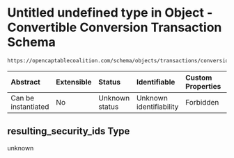 # Untitled undefined type in Object - Convertible Conversion Transaction Schema

```txt
https://opencaptablecoalition.com/schema/objects/transactions/conversion/ConvertibleConversion.schema.json#/properties/resulting_security_ids
```



| Abstract            | Extensible | Status         | Identifiable            | Custom Properties | Additional Properties | Access Restrictions | Defined In                                                                                                                                  |
| :------------------ | :--------- | :------------- | :---------------------- | :---------------- | :-------------------- | :------------------ | :------------------------------------------------------------------------------------------------------------------------------------------ |
| Can be instantiated | No         | Unknown status | Unknown identifiability | Forbidden         | Allowed               | none                | [ConvertibleConversion.schema.json*](../../schema/objects/transactions/conversion/ConvertibleConversion.schema.json "open original schema") |

## resulting_security_ids Type

unknown
